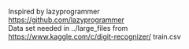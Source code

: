 Inspired by lazyprogrammer <br />
https://github.com/lazyprogrammer <br />
Data set needed in ../large_files from <br />
https://www.kaggle.com/c/digit-recognizer/ train.csv
